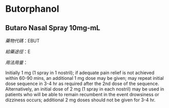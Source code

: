 # Butorphanol

## Butaro Nasal Spray 10mg-mL

*藥物代碼*：EBUT

*給藥途徑*：E

*用法用量*：

Initially 1 mg (1 spray in 1 nostril); if adequate pain relief is not achieved within 60-90 mins, an additional 1 mg dose may be given; may repeat initial dose sequence in 3-4 hr as required after the 2nd dose of the sequence. Alternatively, an initial dose of 2 mg (1 spray in each nostril) may be used in patients who will be able to remain recumbent in the event drowsiness or dizziness occurs; additional 2 mg doses should not be given for 3-4 hr.


